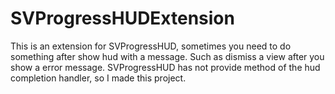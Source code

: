 # SVProgressHUDExtension
This is an extension for SVProgressHUD, sometimes you need to  do something after show hud with a message. Such as dismiss a view after you show a error message. SVProgressHUD has not provide method of the hud completion handler, so I made this project.